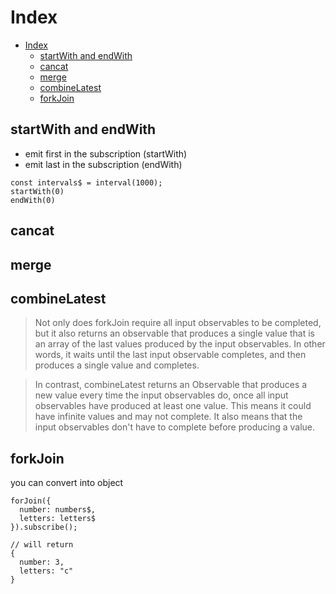# Index

- [Index](#index)
  - [startWith and endWith](#startwith-and-endwith)
  - [cancat](#cancat)
  - [merge](#merge)
  - [combineLatest](#combinelatest)
  - [forkJoin](#forkjoin)

## startWith and endWith

- emit first in the subscription (startWith)
- emit last in the subscription (endWith)

```
const intervals$ = interval(1000);
startWith(0)
endWith(0)
```

## cancat

## merge

## combineLatest

> Not only does forkJoin require all input observables to be completed, but it also returns an observable that produces a single value that is an array of the last values produced by the input observables. In other words, it waits until the last input observable completes, and then produces a single value and completes.

>In contrast, combineLatest returns an Observable that produces a new value every time the input observables do, once all input observables have produced at least one value. This means it could have infinite values and may not complete. It also means that the input observables don't have to complete before producing a value.

## forkJoin

you can convert into object

```
forJoin({
  number: numbers$,
  letters: letters$
}).subscribe();

// will return
{
  number: 3,
  letters: "c"
}
```
